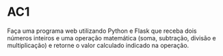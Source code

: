 # AC1
Faça uma programa web utilizando Python e Flask que receba dois números inteiros e uma operação matemática (soma, subtração, divisão e multiplicação) e retorne o valor calculado indicado na operação.
